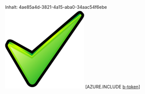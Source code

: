 Inhalt: 4ae85a4d-3821-4a15-aba0-34aac54f6ebe![Bild](f31246b4-c49a-40ae-a4e8-5ab6f69540ed.png)
[AZURE.INCLUDE [b-token](6705914e-8e2f-4798-bf3f-d058ac005b63.md)]
